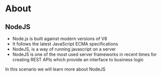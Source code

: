 # About

## NodeJS

- Node.js is built against modern versions of V8
- It follows the latest JavaScript ECMA specifications
- NodeJS, is a way of running javascript on a server
- NodeJS is one of the most used server frameworks in recent times for creating REST APIs which provide an interface to 
business logic

In this scenario we will learn more about NodeJS